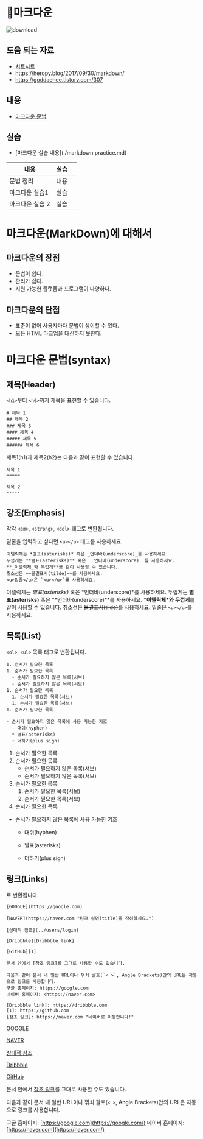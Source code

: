 # 🎉마크다운

![download](README.assets/download-16570940070262.png)

## 도움 되는 자료

- [치트시트](https://gist.github.com/ihoneymon/652be052a0727ad59601)
- https://heropy.blog/2017/09/30/markdown/
- https://goddaehee.tistory.com/307



## 내용

* [마크다운 문법](./마크다운.md)





## 실습

* [마크다운 실습 내용](./markdown practice.md)

| 내용            | 실습 |      |
| --------------- | ---- | ---- |
| 문법 정리       | 내용 |      |
| 마크다운 실습1  | 실습 |      |
| 마크다운 실습 2 | 실습 |      |

# 마크다운(MarkDown)에 대해서



## 마크다운의 장점

- 문법이 쉽다.
- 관리가 쉽다.
- 지원 가능한 플랫폼과 프로그램이 다양하다.

## 마크다운의 단점

- 표준이 없어 사용자마다 문법이 상이할 수 있다.
- 모든 HTML 마크업을 대신하지 못한다.

# 마크다운 문법(syntax)

## 제목(Header)

`<h1>`부터 `<h6>`까지 제목을 표현할 수 있습니다.

```
# 제목 1
## 제목 2
### 제목 3
#### 제목 4
##### 제목 5
###### 제목 6
```

제목1(h1)과 제목2(h2)는 다음과 같이 표현할 수 있습니다.

```
제목 1
=====

제목 2
-----
```

## 강조(Emphasis)

각각 `<em>`, `<strong>`, `<del>` 태그로 변환됩니다.

밑줄을 입력하고 싶다면 `<u></u>` 태그를 사용하세요.

```
이텔릭체는 *별표(asterisks)* 혹은 _언더바(underscore)_를 사용하세요.
두껍게는 **별표(asterisks)** 혹은 __언더바(underscore)__를 사용하세요.
**_이텔릭체_와 두껍게**를 같이 사용할 수 있습니다.
취소선은 ~~물결표시(tilde)~~를 사용하세요.
<u>밑줄</u>은 `<u></u>`를 사용하세요.
```

이텔릭체는 *별표(asterisks)* 혹은 *언더바(underscore)*를 사용하세요.
두껍게는 **별표(asterisks)** 혹은 **언더바(underscore)**를 사용하세요.
***이텔릭체\*와 두껍게**를 같이 사용할 수 있습니다.
취소선은 ~~물결표시(tilde)~~를 사용하세요.
밑줄은 `<u></u>`를 사용하세요.

## 목록(List)

`<ol>`, `<ul>` 목록 태그로 변환됩니다.

```
1. 순서가 필요한 목록
1. 순서가 필요한 목록
  - 순서가 필요하지 않은 목록(서브) 
  - 순서가 필요하지 않은 목록(서브) 
1. 순서가 필요한 목록
  1. 순서가 필요한 목록(서브)
  1. 순서가 필요한 목록(서브)
1. 순서가 필요한 목록

- 순서가 필요하지 않은 목록에 사용 가능한 기호
  - 대쉬(hyphen)
  * 별표(asterisks)
  + 더하기(plus sign)
```

1. 순서가 필요한 목록
2. 순서가 필요한 목록
   - 순서가 필요하지 않은 목록(서브)
   - 순서가 필요하지 않은 목록(서브)
3. 순서가 필요한 목록
   1. 순서가 필요한 목록(서브)
   2. 순서가 필요한 목록(서브)
4. 순서가 필요한 목록

- 순서가 필요하지 않은 목록에 사용 가능한 기호

  - 대쉬(hyphen)

  - 별표(asterisks)

  - 더하기(plus sign)

## 링크(Links)

<a>로 변환됩니다.

```
[GOOGLE](https://google.com)

[NAVER](https://naver.com "링크 설명(title)을 작성하세요.")

[상대적 참조](../users/login)

[Dribbble][Dribbble link]

[GitHub][1]

문서 안에서 [참조 링크]를 그대로 사용할 수도 있습니다.

다음과 같이 문서 내 일반 URL이나 꺾쇠 괄호(`< >`, Angle Brackets)안의 URL은 자동으로 링크를 사용합니다.
구글 홈페이지: https://google.com
네이버 홈페이지: <https://naver.com>

[Dribbble link]: https://dribbble.com
[1]: https://github.com
[참조 링크]: https://naver.com "네이버로 이동합니다!"
```

[GOOGLE](https://google.com/)

[NAVER](https://naver.com/)

[상대적 참조](https://heropy.blog/2017/09/30/users/login)

[Dribbble](https://dribbble.com/)

[GitHub](https://github.com/)

문서 안에서 [참조 링크](https://naver.com/)를 그대로 사용할 수도 있습니다.

다음과 같이 문서 내 일반 URL이나 꺾쇠 괄호(`< >`, Angle Brackets)안의 URL은 자동으로 링크를 사용합니다.

구글 홈페이지: [https://google.com](https://google.com/)
네이버 홈페이지: [https://naver.com](https://naver.com/)
